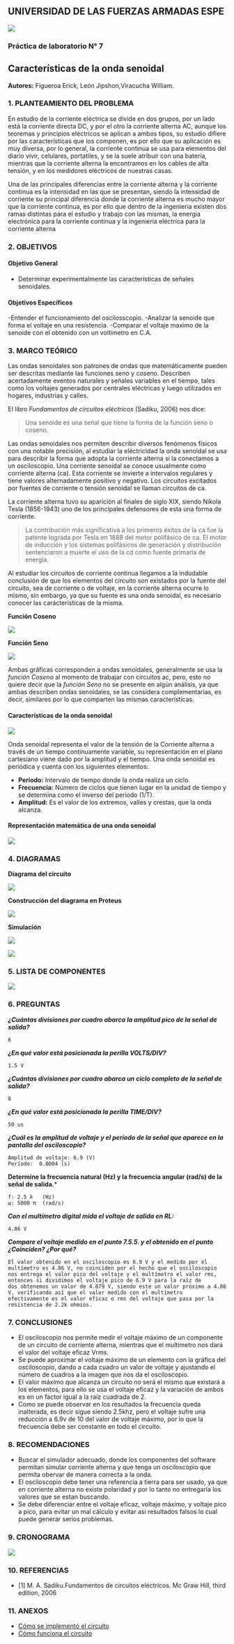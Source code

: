 ## UNIVERSIDAD DE LAS FUERZAS ARMADAS ESPE
![](https://github.com/erickfi/Practica-5/blob/master/Img/Escudo.jpg)
### Práctica de laboratorio N° 7
## Características de la onda senoidal
**Autores:** Figueroa Erick, León Jipshon,Viracucha William.
### 1. PLANTEAMIENTO DEL PROBLEMA

En estudio de la corriente eléctrica se divide en dos grupos, por un lado está la corriente directa DC, y por el otro la corriente alterna AC, aunque los teoremas y principios eléctricos se aplican a ambos tipos, su estudio difiere por las características que los componen, es por ello que su aplicación es muy diversa, por lo general, la corriente continua se usa para elementos del diario vivir, celulares, portatiles, y se la suele atribuir con una batería, mientras que la corriente alterna la encontramos en los cables de alta tensión, y en los medidores eléctricos de nuestras casas.

Una de las principales diferencias entre la corriente alterna y la corriente continua es la intensidad en las que se presentan, siendo la intensidad de corriente su principal diferencia donde la corriente alterna es mucho mayor que la corriente continua, es por ello que dentro de la ingenieria existen dos ramas distintas para el estudio y trabajo con las mismas, la energia electrónica para la corriente continua y la ingenieria eléctrica para la corriente alterna

### 2. OBJETIVOS
#### Objetivo General

- Determinar experimentalmente las características de señales senoidales.

#### Objetivos Específicos
-Entender el funcionamiento del oscilosscopio.
-Analizar la senoide que forma el voltaje en una resistencia.
-Comparar el voltaje maximo de la senoide con el obtenido con un voltímetro en C.A.
### 3. MARCO TEÓRICO

Las ondas senoidales son patrones de ondas que matemáticamente pueden ser descritas mediante las funciones seno y coseno. Describen acertadamente eventos naturales y señales variables en el tiempo, tales como los voltajes generados por centrales eléctricas y luego utilizados en hogares, industrias y calles.

El libro _Fundamentos de circuitos eléctricos_ (Sadiku, 2006) nos dice:
> Una senoide es una señal que tiene la forma de la función seno o coseno.

Las ondas senoidales nos permiten describir diversos fenómenos físicos con una notable precisión, al estudiar la eléctricidad la onda senoidal se usa para describir la forma que adopta la corriente alterna si la conectamos a un osciloscopio. Una corriente senoidal se conoce usualmente como corriente alterna (ca). Esta corriente se invierte a intervalos regulares y tiene valores alternadamente positivo y negativo. Los circuitos excitados por fuentes de corriente o tensión senoidal se llaman circuitos de ca.

La corriente alterna tuvo su aparición al finales de siglo XIX, siendo Nikola Tesla (1856-1943) uno de los principales defensores de esta una forma de corriente.

> La contribución más significativa a los primeros éxitos de la ca fue la patente lograda por Tesla en 1888 del motor polifásico de ca. El motor de inducción y los sistemas polifásicos de generación y distribución sentenciaron a muerte el uso de la cd como fuente primaria de energía.

Al estudiar los circuitos de corriente continua llegamos a la indudable conclusión de que los elementos del circuito son existados por la fuente del circuito, sea de corriente o de voltaje, en la corriente alterna ocurre lo mismo, sin embargo, ya que su fuente es una onda senoidal, es necesario conocer las carácterísticas de la misma.

**Función Coseno**

![](https://github.com/erickfi/Laboratorio-7/blob/master/Imagenes/funci%C3%B3n%20cos.jpg)

**Función Seno**

![](https://github.com/erickfi/Laboratorio-7/blob/master/Imagenes/funci%C3%B3n%20seno.jpg)

Ambas gráficas corresponden a ondas senoidales, generalmente se usa la _función Coseno_ al momento de trabajar con circuitos ac, pero, esto no quiere decir que la _función Seno_ no se presente en algún análisis, ya que ambas describen ondas senoidales, se las considera complementarias, es decir, similares por lo que comparten las mismas características.

#### Características de la onda senoidal

![](https://github.com/erickfi/Laboratorio-7/blob/master/Imagenes/partes.png)

Onda senoidal representa el valor de la tensión de la Corriente alterna a través de un tiempo continuamente variable, su representación en el plano cartesiano viene dado por la amplitud y el tiempo. Una onda senoidal es periódica y cuenta con los siguientes elementos:

- **Periodo:** Intervalo de tiempo donde la onda realiza un ciclo.   
- **Frecuencia:** Número de ciclos que tienen lugar en la unidad de tiempo y se determina como el inverso del periodo (1/T).
- **Amplitud:** Es el valor de los extremos, valles y crestas, que la onda alcanza.

#### Representación matemática de una onda senoidal

![](https://github.com/erickfi/Laboratorio-7/blob/master/Imagenes/representacion%20Math.PNG)

### 4. DIAGRAMAS
**Diagrama del circuito**

![](https://github.com/erickfi/Laboratorio-7/blob/master/Imagenes/diagrama.PNG)

**Construcción del diagrama en Proteus**

![](https://github.com/erickfi/Laboratorio-7/blob/master/Imagenes/osciloscopio%20proteus.PNG)

**Simulación**

![](https://github.com/erickfi/Laboratorio-7/blob/master/Imagenes/simulacion%201.jpeg)

![](https://github.com/erickfi/Laboratorio-7/blob/master/Imagenes/simulacion%202.jpg)

### 5. LISTA DE COMPONENTES

![](https://github.com/erickfi/Laboratorio-7/blob/master/Imagenes/componentes.PNG)

### 6. PREGUNTAS

***¿Cuántas divisiones por cuadro abarca la amplitud pico de la señal de salida?***

	6

***¿En qué valor está posicionada la perilla VOLTS/DIV?***

	1.5 V

***¿Cuántas divisiones por cuadro abarca un ciclo completo de la señal de salida?***

	8

***¿En qué valor está posicionada la perilla TIME/DIV?***

	50 us

***¿Cuál es la amplitud de voltaje y el periodo de la señal que aparece en la pantalla del osciloscopio?***

	Amplitud de voltaje: 6.9 (V) 
	Período:  0.0004 (s) 

**Determine la frecuencia natural (Hz) y la frecuencia angular (rad/s) de la señal de salida.***

	f: 2.5 k   (Hz) 
	ω: 5000 π  (rad/s) 
	
***Con el multímetro digital mida el voltaje de salida en RL:***
	
	4.86 V

***Compare el voltaje medido en el punto 7.5.5. y el obtenido en el punto ¿Coinciden? ¿Por qué?***

	El valor obtenido en el osciloscopio es 6.9 V y el medido por el multímetro es 4.86 V, no coinciden por el hecho que el osciloscopio
	nos entrega el valor pico del voltaje y el multímetro el valor rms, entonces si dividimos el voltaje pico de 6.9 V para la raíz de 
	dos obtenemos un valor de 4.879 V, siendo este un valor próximo a 4.86 V, verificando así que el valor medido con el multímetro 
	efectivamente es el valor eficaz o rms del voltaje que pasa por la resistencia de 2.2k ohmios.


### 7. CONCLUSIONES
- El osciloscopio nos permite medir el voltaje máximo de un componente de un circuito de corriente alterna, mientras que el multimetro nos dará el valor del voltaje eficaz Vrms.
- Se puede aproximar el voltaje máximo de un elemento con la gráfica del osciloscopio, dando a cada cuadro un valor de voltaje y ajustando el número de cuadros a la imagen que nos da el osciloscopio.
- El valor máximo que alcanza un circuito no será el mismo que existará a los elementos, para ello se usa el voltaje eficaz y la variación de ambos es en un factor igual a la raíz cuadrada de 2.
- Como se puede observar en los resultados la frecuencia queda inalterada, es decir sigue siendo 2.5khz, pero el voltaje sufre una reducción a 6.9v de 10 del valor de voltaje máximo, por lo que la frecuencia debe ser constante en todo el circuito.

### 8. RECOMENDACIONES

- Buscar el simulador adecuado, donde los componentes del software permitan simular corriente alterna y que tenga un osciloscopio que permita obervar de manera correcta a la onda.
- El osciloscopio debe tener una referencia a tierra para ser usado, ya que en corriente alterna no existe polaridad y por lo tanto no entregaría los valores que se estan buscando.
- Se debe diferenciar entre el voltaje eficaz, voltaje máximo, y voltaje pico a pico, para evitar un mal cálculo y evitar asi resultados falsos lo cual puede generar serios problemas.


### 9. CRONOGRAMA
![](Imagenes/Cronograma-Practica-7.PNG)


### 10. REFERENCIAS
- [1] M. A. Sadiku.Fundamentos de circuitos eléctricos. Mc Graw Hill, third edition, 2006
### 11. ANEXOS

- [Cómo se implementó el circuito](https://youtu.be/wFO5DdxBPt8)
- [Cómo funciona el circuito](https://youtu.be/656tT3m5qm4)
